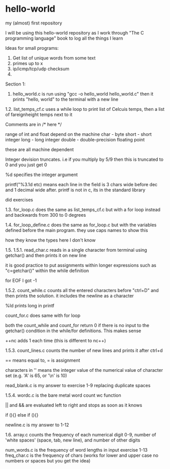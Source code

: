 # hello-world
my (almost) first repository

I will be using this hello-world repository as I work through "The C programming language" book to log all the things I learn

Ideas for small programs:
1. Get list of unique words from some text
2. primes up to x
3. ip/icmp/tcp/udp checksum
4. 


Section 1:

1. hello_world.c is run using "gcc -o hello_world hello_world.c" then it prints "hello, world" to the terminal with a new line

1.2. list_temps_cf.c uses a while loop to print list of Celcuis temps, then a list of fareignheight temps next to it

Comments are in /* here */

range of int and float depend on the machine
char - byte
short - short integer
long - long integer
double - double-precision floating point

these are all machine dependent

Integer devision truncates. i.e if you multiply by 5/9 then this is truncated to 0 and you just get 0

%d specifies the integer argument

printf("%3.1d etc) means each line in the field is 3 chars wide before dec and 1 decimal wide after. printf is not in c, its in the standard library

did exercises

1.3. for_loop.c does the same as list_temps_cf.c but with a for loop instead and backwards from 300 to 0 degrees

1.4. for_loop_define.c does the same as for_loop.c but with the variables defined before the main program. they use caps names to show this

how they know the types here I don't know

1.5. 
1.5.1. read_char.c reads in a single character from terminal using getchar() and then prints it on new line

it is good practice to put assignments within longer expressions such as "c=getchar()" within the while definition

for EOF I got -1

1.5.2. count_while.c counts all the entered characters before "ctrl+D" and then prints the solution. it includes the newline as a character 

%ld prints long in printf

count_for.c does same with for loop

both the count_while and count_for return 0 if there is no input to the getchar() condition in the while/for definitions. This makes sense

++nc adds 1 each time (this is different to nc++)

1.5.3. count_lines.c counts the number of new lines and prints it after ctrl+d

== means equal to, = is assignment

characters in '' means the integer value of the numerical value of character set (e.g. 'A' is 65, or '\n' is 10)

read_blank.c is my answer to exercise 1-9 replacing duplicate spaces

1.5.4. wordc.c is the bare metal word count wc function

|| and && are evaluated left to right and stops as soon as it knows

if (){}
else if (){}

newline.c is my answer to 1-12

1.6. array.c counts the frequency of each numerical digit 0-9, number of 'white spaces' (space, tab, new line), and number of other digits

num_words.c is the frequency of word lengths in input exercise 1-13
freq_char.c is the frequency of chars (works for lower and upper case no numbers or spaces but you get the idea)
